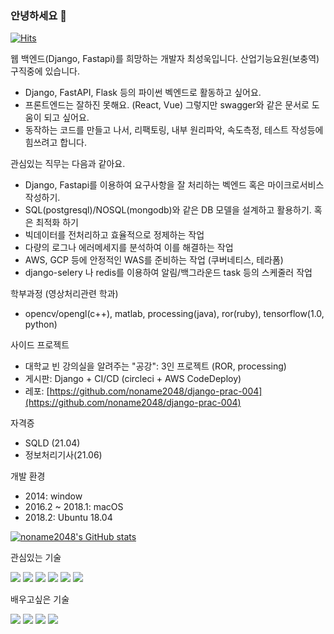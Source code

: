 ### 안녕하세요 👋

[![Hits](https://hits.seeyoufarm.com/api/count/incr/badge.svg?url=https%3A%2F%2Fgithub.com%2Fnoname2048&count_bg=%2379C83D&title_bg=%23555555&icon=&icon_color=%23E7E7E7&title=hits&edge_flat=false)](https://hits.seeyoufarm.com)

웹 백엔드(Django, Fastapi)를 희망하는 개발자 최성욱입니다.
산업기능요원(보충역) 구직중에 있습니다.
* Django, FastAPI, Flask 등의 파이썬 벡엔드로 활동하고 싶어요.
* 프론트엔드는 잘하진 못해요. (React, Vue) 그렇지만 swagger와 같은 문서로 도움이 되고 싶어요.
* 동작하는 코드를 만들고 나서, 리팩토링, 내부 원리파악, 속도측정, 테스트 작성등에 힘쓰려고 합니다.

관심있는 직무는 다음과 같아요.
* Django, Fastapi를 이용하여 요구사항을 잘 처리하는 벡엔드 혹은 마이크로서비스 작성하기.
* SQL(postgresql)/NOSQL(mongodb)와 같은 DB 모델을 설계하고 활용하기. 혹은 최적화 하기 
* 빅데이터를 전처리하고 효율적으로 정제하는 작업
* 다량의 로그나 에러메세지를 분석하여 이를 해결하는 작업
* AWS, GCP 등에 안정적인 WAS를 준비하는 작업 (쿠버네티스, 테라폼)
* django-selery 나 redis를 이용하여 알림/백그라운드 task 등의 스케줄러 작업 

학부과정 (영상처리관련 학과)
* opencv/opengl(c++), matlab, processing(java), ror(ruby), tensorflow(1.0, python)

사이드 프로젝트
* 대학교 빈 강의실을 알려주는 "공강": 3인 프로젝트 (ROR, processing)
* 게시판: Django + CI/CD (circleci + AWS CodeDeploy) 
*   레포: [https://github.com/noname2048/django-prac-004](https://github.com/noname2048/django-prac-004)

자격증
* SQLD (21.04)
* 정보처리기사(21.06)

개발 환경
* 2014: window
* 2016.2 ~ 2018.1: macOS
* 2018.2: Ubuntu 18.04

[![noname2048's GitHub stats](https://github-readme-stats.vercel.app/api?username=noname2048)](https://github.com/anuraghazra/github-readme-stats)

관심있는 기술

<img src="https://img.shields.io/badge/Django-092E20?logo=Django&logoColor=white&style=flat-square"/> <img src="https://img.shields.io/badge/FastAPI-009688?logo=FastAPI&logoColor=white&style=flat-square"/> <img src="https://img.shields.io/badge/React-61DAFB?logo=React&logoColor=black&style=flat-square"/> <img src="https://img.shields.io/badge/Redux-764ABC?logo=Redux&logoColor=white&style=flat-square"/> <img src="https://img.shields.io/badge/Docker-2496ED?logo=Docker&logoColor=white&style=flat-square"/> <img src="https://img.shields.io/badge/Amazon AWS-232F3E?logo=Amazon-AWS&logoColor=white&style=flat-square"/> 

배우고싶은 기술

<img src="https://img.shields.io/badge/Express-000000?logo=Docker&logoColor=white&style=flat-square"/> <img src="https://img.shields.io/badge/Kubernetes-326CE5?logo=Docker&logoColor=white&style=flat-square"/> <img src="https://img.shields.io/badge/MobX-FF9955?logo=MobX&logoColor=black&style=flat-square"/> <img src="https://img.shields.io/badge/Elastic Stack-005571?logo=Elastic-Stack&logoColor=white&style=flat-square"/>

<!--
**noname2048/noname2048** is a ✨ _special_ ✨ repository because its `README.md` (this file) appears on your GitHub profile.

Here are some ideas to get you started:

- 🔭 I’m currently working on ...
- 🌱 I’m currently learning ...
- 👯 I’m looking to collaborate on ...
- 🤔 I’m looking for help with ...
- 💬 Ask me about ...
- 📫 How to reach me: ...
- 😄 Pronouns: ...
- ⚡ Fun fact: ...
-->
